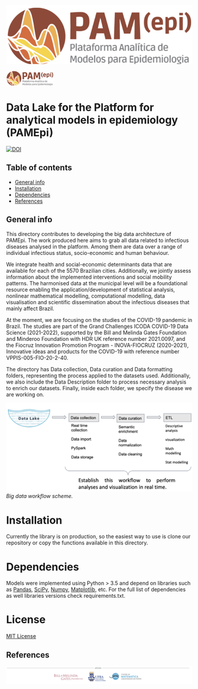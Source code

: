 ![](Images/pamepi.png)

<img src="Images/pamepi.png" width="128"/>

# Data Lake for the Platform for analytical models in epidemiology (PAMEpi)
[![DOI](https://zenodo.org/badge/396775199.svg)](https://zenodo.org/badge/latestdoi/396775199)

## Table of contents
* [General info](#general-info)
* [Installation](#installation)
* [Dependencies](#dependencies)
* [References](#references)

## General info
This directory contributes to developing the big data architecture of  PAMEpi.  The work produced here aims to grab all data related to infectious diseases analysed in the platform. Among them are data over a range of individual infectious status, socio-economic and human behaviour. 

We integrate health and social-economic determinants data that are available for each of the 5570 Brazilian cities. Additionally, we jointly assess information about the implemented interventions and social mobility patterns. The harmonised data at the municipal level will be a foundational resource enabling the application/development of statistical analysis, nonlinear mathematical modelling, computational modelling, data visualisation and scientific dissemination about the infectious diseases that mainly affect Brazil. 

At the moment, we are focusing on the studies of the COVID-19 pandemic in Brazil. The studies are part of the  Grand Challenges ICODA COVID-19 Data Science (2021-2022), supported by the Bill and Melinda Gates Foundation and Minderoo Foundation with HDR UK reference number 2021.0097, and the Fiocruz Innovation Promotion Program - INOVA-FIOCRUZ (2020-2021), Innovative ideas and products for the COVID-19 with reference number VPPIS-005-FIO-20-2-40.

The directory has Data collection, Data curation and Data formatting folders, representing the process applied to the datasets used. Additionally, we also include the Data Description folder to process necessary analysis to enrich our datasets. Finally, inside each folder, we specify the disease we are working on. 

![](Images/fig2.png)
*Big data workflow scheme.*

# Installation

Currently the library is on production, so the easiest way to use is clone our repository or copy the functions available in this directory. 


# Dependencies

Models were implemented using Python > 3.5 and depend on libraries such as [Pandas](https://github.com/pandas-dev/pandas), [SciPy](https://github.com/scipy/scipy), [Numpy](https://github.com/numpy/numpy), [Matplotlib](https://github.com/matplotlib/matplotlib), etc. For the full list of dependencies as well libraries versions check requirements.txt.
 
# License

[MIT License](LICENSE.txt)

## References 


![](Images/apoio.png)
